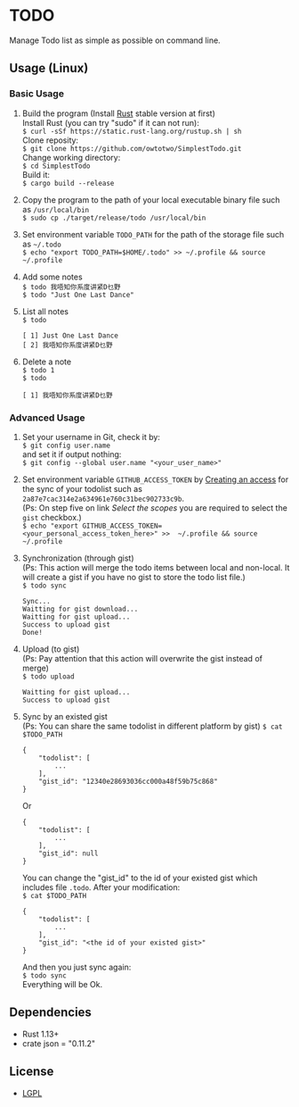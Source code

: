 # TODO #
Manage Todo list as simple as possible on command line.

## Usage (Linux) ##
### Basic Usage ###
1. Build the program (Install [Rust](https://www.rust-lang.org/) stable version at first)  
    Install Rust (you can try "sudo" if it can not run):  
    `$ curl -sSf https://static.rust-lang.org/rustup.sh | sh`  
    Clone reposity:  
    `$ git clone https://github.com/owtotwo/SimplestTodo.git`  
    Change working directory:  
    `$ cd SimplestTodo`  
    Build it:  
    `$ cargo build --release`  

2. Copy the program to the path of your local executable binary file such as `/usr/local/bin`   
    `$ sudo cp ./target/release/todo /usr/local/bin`  

3. Set environment variable `TODO_PATH` for the path of the storage file such as `~/.todo`  
    `$ echo "export TODO_PATH=$HOME/.todo" >> ~/.profile && source ~/.profile`  

4. Add some notes  
    `$ todo 我唔知你系度讲紧D乜野`  
    `$ todo "Just One Last Dance"` 

5. List all notes  
    `$ todo`  
    ``` Output
    [ 1] Just One Last Dance 
    [ 2] 我唔知你系度讲紧D乜野 
    ```

6. Delete a note  
    `$ todo 1`  
    `$ todo`    
    ``` Output
    [ 1] 我唔知你系度讲紧D乜野 
    ```

### Advanced Usage ###
1. Set your username in Git, check it by:  
    `$ git config user.name`  
   and set it if output nothing:  
    `$ git config --global user.name "<your_user_name>"`

2. Set environment variable `GITHUB_ACCESS_TOKEN` by [Creating an access][1] for the sync 
   of your todolist such as `2a87e7cac314e2a634961e760c31bec902733c9b`.  
   (Ps: On step five on link _Select the scopes_ you are required to select the `gist` 
    checkbox.)  
    `$ echo "export GITHUB_ACCESS_TOKEN=<your_personal_access_token_here>" >> 
     ~/.profile && source ~/.profile`

3. Synchronization (through gist)  
   (Ps: This action will merge the todo items between local and non-local. It will create a gist 
 if you have no gist to store the todo list file.)  
    `$ todo sync`  
    ``` Output
    Sync...
    Waitting for gist download...
    Waitting for gist upload...
    Success to upload gist
    Done!
    ```
  [1]: https://help.github.com/articles/creating-an-access-token-for-command-line-use/

4. Upload (to gist)  
   (Ps: Pay attention that this action will overwrite the gist instead of merge)  
    `$ todo upload`  
    ``` Output
    Waitting for gist upload...
    Success to upload gist
    ```

5. Sync by an existed gist  
   (Ps: You can share the same todolist in different platform by gist)
    `$ cat $TODO_PATH`  
    ``` Output
    {
        "todolist": [
            ...
        ],
        "gist_id": "12340e28693036cc000a48f59b75c868"
    }
    ```  
   Or  
    ``` Output
    {
        "todolist": [
            ...
        ],
        "gist_id": null
    }
    ```
   You can change the "gist_id" to the id of your existed gist which includes file 
   `.todo`. After your modification:  
    `$ cat $TODO_PATH`  
    ``` Output
    {
        "todolist": [
            ...
        ],
        "gist_id": "<the id of your existed gist>"
    }
    ```
   And then you just sync again:  
    `$ todo sync`  
   Everything will be Ok.  


## Dependencies ##
* Rust 1.13+
* crate json = "0.11.2"


## License ##
* [LGPL](LICENSE)
